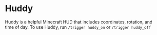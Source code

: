 # Huddy
Huddy is a helpful Minecraft HUD that includes coordinates, rotation, and time
of day. To use Huddy, run `/trigger huddy_on` or `/trigger huddy_off`